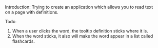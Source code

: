 Introduction: Trying to create an application which allows you to read text on a page with definitions.

Todo:
1. When a user clicks the word, the tooltip definition sticks where it is.
2. When the word sticks, it also will make the word appear in a list called flashcards.